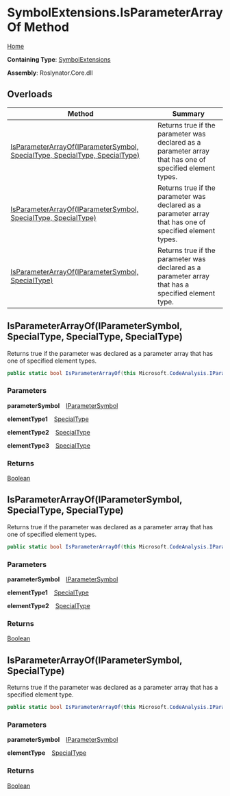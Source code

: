 # SymbolExtensions\.IsParameterArrayOf Method

[Home](../../../README.md)

**Containing Type**: [SymbolExtensions](../README.md)

**Assembly**: Roslynator\.Core\.dll

## Overloads

| Method | Summary |
| ------ | ------- |
| [IsParameterArrayOf(IParameterSymbol, SpecialType, SpecialType, SpecialType)](#527099619) | Returns true if the parameter was declared as a parameter array that has one of specified element types\. |
| [IsParameterArrayOf(IParameterSymbol, SpecialType, SpecialType)](#2792278798) | Returns true if the parameter was declared as a parameter array that has one of specified element types\. |
| [IsParameterArrayOf(IParameterSymbol, SpecialType)](#3634009028) | Returns true if the parameter was declared as a parameter array that has a specified element type\. |

<a id="527099619"></a>

## IsParameterArrayOf\(IParameterSymbol, SpecialType, SpecialType, SpecialType\) 

  
Returns true if the parameter was declared as a parameter array that has one of specified element types\.

```csharp
public static bool IsParameterArrayOf(this Microsoft.CodeAnalysis.IParameterSymbol parameterSymbol, Microsoft.CodeAnalysis.SpecialType elementType1, Microsoft.CodeAnalysis.SpecialType elementType2, Microsoft.CodeAnalysis.SpecialType elementType3)
```

### Parameters

**parameterSymbol** &ensp; [IParameterSymbol](https://docs.microsoft.com/en-us/dotnet/api/microsoft.codeanalysis.iparametersymbol)

**elementType1** &ensp; [SpecialType](https://docs.microsoft.com/en-us/dotnet/api/microsoft.codeanalysis.specialtype)

**elementType2** &ensp; [SpecialType](https://docs.microsoft.com/en-us/dotnet/api/microsoft.codeanalysis.specialtype)

**elementType3** &ensp; [SpecialType](https://docs.microsoft.com/en-us/dotnet/api/microsoft.codeanalysis.specialtype)

### Returns

[Boolean](https://docs.microsoft.com/en-us/dotnet/api/system.boolean)

<a id="2792278798"></a>

## IsParameterArrayOf\(IParameterSymbol, SpecialType, SpecialType\) 

  
Returns true if the parameter was declared as a parameter array that has one of specified element types\.

```csharp
public static bool IsParameterArrayOf(this Microsoft.CodeAnalysis.IParameterSymbol parameterSymbol, Microsoft.CodeAnalysis.SpecialType elementType1, Microsoft.CodeAnalysis.SpecialType elementType2)
```

### Parameters

**parameterSymbol** &ensp; [IParameterSymbol](https://docs.microsoft.com/en-us/dotnet/api/microsoft.codeanalysis.iparametersymbol)

**elementType1** &ensp; [SpecialType](https://docs.microsoft.com/en-us/dotnet/api/microsoft.codeanalysis.specialtype)

**elementType2** &ensp; [SpecialType](https://docs.microsoft.com/en-us/dotnet/api/microsoft.codeanalysis.specialtype)

### Returns

[Boolean](https://docs.microsoft.com/en-us/dotnet/api/system.boolean)

<a id="3634009028"></a>

## IsParameterArrayOf\(IParameterSymbol, SpecialType\) 

  
Returns true if the parameter was declared as a parameter array that has a specified element type\.

```csharp
public static bool IsParameterArrayOf(this Microsoft.CodeAnalysis.IParameterSymbol parameterSymbol, Microsoft.CodeAnalysis.SpecialType elementType)
```

### Parameters

**parameterSymbol** &ensp; [IParameterSymbol](https://docs.microsoft.com/en-us/dotnet/api/microsoft.codeanalysis.iparametersymbol)

**elementType** &ensp; [SpecialType](https://docs.microsoft.com/en-us/dotnet/api/microsoft.codeanalysis.specialtype)

### Returns

[Boolean](https://docs.microsoft.com/en-us/dotnet/api/system.boolean)

